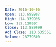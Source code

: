 ```yaml
---
Date: 2016-10-06
Open: 113.699997
High: 114.339996
Low: 113.129997
Close: 113.889999
Adj Close: 110.635551
Volume: 28779300
---
```

